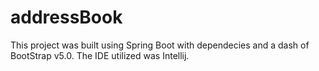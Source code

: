 # addressBook 
This project was built using Spring Boot with dependecies and a dash of BootStrap v5.0. The IDE utilized was Intellij. 
